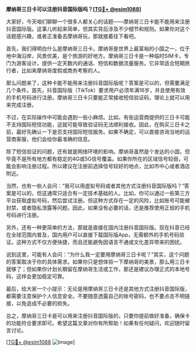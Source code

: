 **摩纳哥三日卡可以注册抖音国际版吗？[[TG💪+ @esim1088](https://t.me/s/esim1088)]**

大家好，今天咱们聊聊一个很多人都关心的话题——摩纳哥三日卡能不能用来注册抖音国际版。这事儿听起来简单，但其实背后涉及不少细节和规则。如果你对这个话题感兴趣，或者正准备去摩纳哥玩，那就接着往下看吧。

首先，我们得明白什么是摩纳哥三日卡。摩纳哥是世界上最富裕的小国之一，位于地中海沿岸，风景优美，是个旅游的好地方。摩纳哥三日卡是一种临时SIM卡，专门为游客设计，提供一定天数内的通话、短信和数据流量服务。它非常适合短期旅行者，比如来摩纳哥度假或商务考察的人。

那么问题来了，这种卡能不能用来注册抖音国际版呢？答案是可以的，但需要满足几个条件。首先，抖音国际版（TikTok）要求用户必须年满16岁，并且使用有效的手机号码进行注册。摩纳哥三日卡只要能正常接收短信验证码，理论上就可以用来完成注册。

不过，在实际操作中可能会遇到一些小麻烦。比如，有些运营商提供的三日卡可能不支持国际短信功能，这就可能导致验证码无法顺利接收。因此，在购买三日卡之前，最好先确认一下是否支持国际短信服务。如果不确定，可以直接咨询当地的运营商客服，他们会给你最准确的信息。

除了短信验证的问题，还有就是网络环境的影响。摩纳哥虽然是个发达的小国，但毕竟不是所有地方都有稳定的4G或5G信号覆盖。如果你所在的区域信号较弱，可能会影响注册过程。所以建议在注册前选择信号较好的地点，比如市中心或者酒店附近。

当然，也有一些人会问：“我可以用虚拟号码或者其他方式注册抖音国际版吗？”答案是可以的，但这通常只适合有一定技术基础的人。比如，你可以通过一些第三方平台获取虚拟号码，然后尝试注册。但这种方式存在一定的风险，比如账号可能被封禁，或者隐私泄露等问题。因此，如果没有必要的话，还是推荐使用正规的手机号码进行注册。

另外，还有一种更简单的方法，那就是直接在国内注册抖音国际版。现在抖音已经在全球范围内普及，国内用户可以直接下载国际版App，无需额外的手机号码验证。这种方式不仅方便快捷，而且还能避免因语言不通或文化差异带来的困扰。

说到这里，可能有人会问：“为什么我一定要用摩纳哥三日卡呢？”其实，这个问题的答案取决于你的具体需求。如果你只是想体验一下摩纳哥的美景，那么用三日卡就够了；但如果你计划长期留在摩纳哥生活或工作，那还是建议办理正式的本地号码，这样会更加稳定可靠。

最后，给大家一个小提示：无论是用摩纳哥三日卡还是其他方式注册抖音国际版，都需要注意保护个人信息安全。不要随意透露自己的账号密码，也不要点击不明链接，以免造成不必要的损失。

总之，摩纳哥三日卡是可以用来注册抖音国际版的，只要你提前做好准备，确保卡的功能符合要求即可。希望这篇文章对你有所帮助！如果有任何疑问，欢迎随时留言讨论。

[[TG💪+ @esim1088](https://t.me/s/esim1088) ![Image](https://i.postimg.cc/4NQfJmqS/Snipaste-2025-05-13-00-14-12.png)]